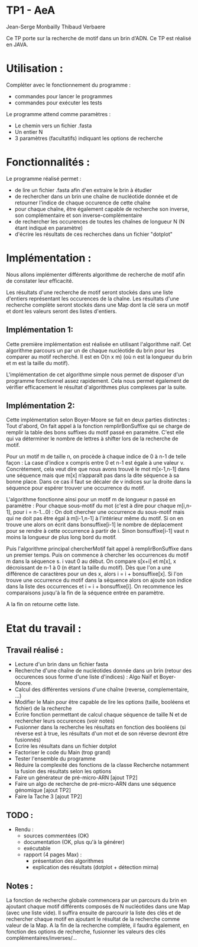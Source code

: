 TP1 - AeA
=========
Jean-Serge Monbailly
Thibaud Verbaere

Ce TP porte sur la recherche de motif dans un brin d'ADN.
Ce TP est réalisé en JAVA.

Utilisation :
=============
Compléter avec le fonctionnement du programme :
+ commandes pour lancer le programmes
+ commandes pour exécuter les tests

Le programme attend comme paramètres : 
+ Le chemin vers un fichier .fasta
+ Un entier N
+ 3 paramètres (facultatifs) indiquant les options de 
recherche


Fonctionnalités :
=================

Le programme réalisé permet : 
+ de lire un fichier .fasta afin d'en extraire le brin à étudier
+ de rechercher dans un brin une chaîne de nucléotide donnée et 
de retourner l'indice de chaque occurence de cette chaîne
+ pour chaque chaîne, être également capable de recherche son
inverse, son complémentaire et son inverse-complémentaire
+ de rechercher les occurences de toutes les chaînes de longueur
N (N étant indiqué en paramètre)
+ d'écrire les résultats de ces recherches dans un fichier "dotplot"

Implémentation :
================

Nous allons implémenter différents algorithme de recherche de motif 
afin de constater leur efficacité.

Les résultats d'une recherche de motif seront stockés dans une liste 
d'entiers représentant les occurences de la chaîne.
Les résultats d'une recherche complète seront stockés dans une Map 
dont la clé sera un motif et dont les valeurs seront des listes
d'entiers.


Implémentation 1:
-----------------
Cette première implémentation est réalisée en utilisant l'algorithme naïf.
Cet algorithme parcours un par un de chaque nucléotide du brin pour les comparer 
au motif recherché. Il est en O(n x m) (où n est la longueur du brin et m est
la taille du motif).

L'implémentation de cet algorithme simple nous permet de disposer d'un programme
fonctionnel assez rapidement. Cela nous permet également de vérifier efficacement
le résultat d'algorithmes plus complexes par la suite.

Implémentation 2: 
-----------------
Cette implémentation selon Boyer-Moore se fait en deux parties distinctes :
Tout d'abord, On fait appel à la fonction remplirBonSuffixe qui se charge de remplir la table des bons suffixes du motif passé en paramètre. C'est elle qui va déterminer le nombre de lettres à shifter lors de la recherche de motif.

Pour un motif m de taille n, on procède à chaque indice de 0 à n-1 de telle façon : La case d'indice x compris entre 0 et n-1 est égale à une valeur v. Concrètement, cela veut dire que nous avons trouvé le mot m[x-1,n-1] dans une séquence mais que m[x] n’apparaît pas dans la dite séquence à sa bonne place. Dans ce cas il faut se décaler de v indices sur la droite dans la séquence pour espérer trouver une occurrence du motif. 
	
L'algorithme fonctionne ainsi pour un motif m de longueur n passé en paramètre :
Pour chaque sous-motif du mot (c'est à dire pour chaque m[i,n-1],  pour i = n-1…0) :
On doit chercher une occurrence du sous-motif mais qui ne doit pas être égal à m[i-1,n-1] à l'intérieur même du motif.
Si on en trouve une alors on écrit dans bonsuffixe[i-1] le nombre de déplacement pour se rendre à cette occurrence à partir de i.
Sinon bonsuffixe[i-1] vaut n moins la longueur de plus long bord du motif.

Puis l'algorithme principal chercherMotif fait appel à remplirBonSuffixe dans un premier temps. Puis on commence à chercher les occurrences du motif m dans la séquence s. 
i vaut 0 au début.
On compare s[x+i] et m[x], x décroissant de n-1 à 0 (n étant la taille du motif).
Dès que l'on a une différence de caractères pour un des x, alors i = i + bonsuffixe[x].
Si l'on trouve une occurrence du motif dans la séquence alors on ajoute son indice dans la liste des occurrences et i = i + bonsuffixe[i].
On recommence les comparaisons jusqu'à la fin de la séquence entrée en paramètre.
	
A la fin on retourne cette liste.

Etat du travail :
=================

Travail réalisé :
-----------------
+ Lecture d'un brin dans un fichier fasta
+ Recherche d'une chaîne de nucléotides donnée dans un brin (retour des occurences
sous forme d'une liste d'indices) : Algo Naïf et Boyer-Moore.
+ Calcul des différentes versions d'une chaîne (reverse, complementaire, ...)
+ Modifier le Main pour être capable de lire les options (taille, booléens et 
fichier) de la recherche
+ Écrire fonction permettant de calcul chaque séquence de taille N et de rechercher 
leurs occurences (voir notes)
+ Fusionner dans la recherche les résultats en fonction des booléens (si réverse est
à true, les résultats d'un mot et de son réverse devront être fusionnés) 
+ Ecrire les résultats dans un fichier dotplot
+ Factoriser le code du Main (trop grand)
+ Tester l'ensemble du programme
+ Réduire la complexité des fonctions de la classe Recherche notamment
la fusion des résultats selon les options
+ Faire un générateur de pré-micro-ARN [ajout TP2]
+ Faire un algo de recherche de pré-micro-ARN dans une séquence génomique [ajout TP2]
+ Faire la Tache 3 [ajout TP2]

TODO :
-----------------
+ Rendu :
	- sources commentées (OK)
	- documentation (OK, plus qu'à la générer)
	- exécutable
	- rapport (4 pages Max) : 
		- présentation des algorithmes
		- explication des résultats (dotplot + détection mirna)

Notes :
-------
La fonction de recherche globale commencera par un parcours du brin en ajoutant chaque 
motif différents composés de N nucléotides dans une Map (avec une liste vide).
Il suffira ensuite de parcourir la liste des clés et de rechercher chaque motif en 
ajoutant le résultat de la recherche comme valeur de la Map.
A la fin de la recherche complète, il faudra également, en fonction des options de
recherche, fusionner les valeurs des clés complémentaires/inverses/...

